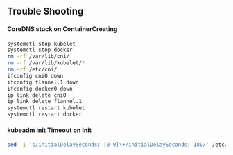 ## Trouble Shooting
#### CoreDNS stuck on ContainerCreating
```bash
systemctl stop kubelet
systemctl stop docker
rm -rf /var/lib/cni/
rm -rf /var/lib/kubelet/*
rm -rf /etc/cni/
ifconfig cni0 down
ifconfig flannel.1 down
ifconfig docker0 down
ip link delete cni0
ip link delete flannel.1
systemctl restart kubelet
systemctl restart docker
```
#### kubeadm init Timeout on Init
```bash
sed -i 's/initialDelaySeconds: [0-9]\+/initialDelaySeconds: 180/' /etc/kubernetes/manifests/kube-apiserver.yaml
```
